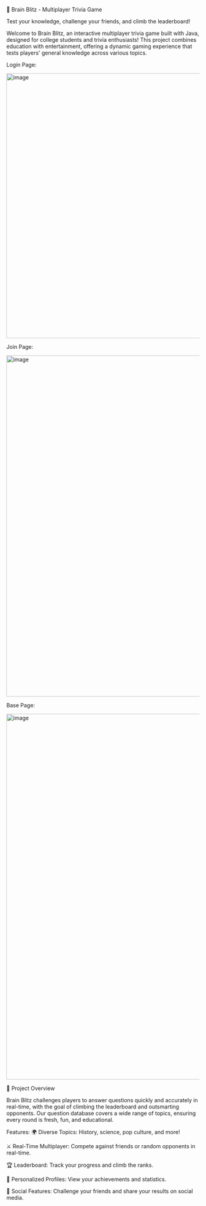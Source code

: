 🧠 Brain Blitz - Multiplayer Trivia Game

Test your knowledge, challenge your friends, and climb the leaderboard!

Welcome to Brain Blitz, an interactive multiplayer trivia game built with Java, designed for college students and trivia enthusiasts! This project combines education with entertainment, offering a dynamic gaming experience that tests players' general knowledge across various topics.

Login Page:

<img width="690" alt="image" src="https://github.com/user-attachments/assets/fb52901d-c144-402f-826d-a0a7999c65fc">


Join Page:

<img width="889" alt="image" src="https://github.com/user-attachments/assets/27e030d4-8568-40db-a335-807271e05a3b">


Base Page:

<img width="953" alt="image" src="https://github.com/user-attachments/assets/598a1161-175c-44eb-af61-ab505aa956d9">

🎯 Project Overview

Brain Blitz challenges players to answer questions quickly and accurately in real-time, with the goal of climbing the leaderboard and outsmarting opponents. Our question database covers a wide range of topics, ensuring every round is fresh, fun, and educational.

Features:
🌍 Diverse Topics: History, science, pop culture, and more!

⚔️ Real-Time Multiplayer: Compete against friends or random opponents in real-time.

🏆 Leaderboard: Track your progress and climb the ranks.

👤 Personalized Profiles: View your achievements and statistics.

💬 Social Features: Challenge your friends and share your results on social media.
